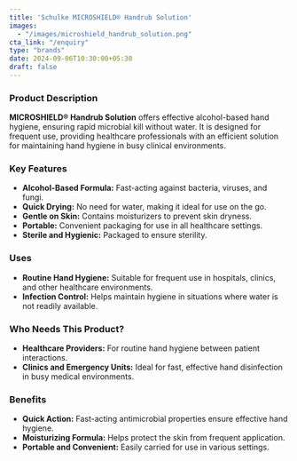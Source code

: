 ```yaml
---
title: 'Schulke MICROSHIELD® Handrub Solution'
images:
  - "/images/microshield_handrub_solution.png"
cta_link: "/enquiry"
type: "brands"
date: 2024-09-06T10:30:00+05:30
draft: false
---
```


### Product Description

**MICROSHIELD® Handrub Solution** offers effective alcohol-based hand hygiene, ensuring rapid microbial kill without water. It is designed for frequent use, providing healthcare professionals with an efficient solution for maintaining hand hygiene in busy clinical environments.

### Key Features

- **Alcohol-Based Formula:** Fast-acting against bacteria, viruses, and fungi.
- **Quick Drying:** No need for water, making it ideal for use on the go.
- **Gentle on Skin:** Contains moisturizers to prevent skin dryness.
- **Portable:** Convenient packaging for use in all healthcare settings.
- **Sterile and Hygienic:** Packaged to ensure sterility.

### Uses

- **Routine Hand Hygiene:** Suitable for frequent use in hospitals, clinics, and other healthcare environments.
- **Infection Control:** Helps maintain hygiene in situations where water is not readily available.

### Who Needs This Product?

- **Healthcare Providers:** For routine hand hygiene between patient interactions.
- **Clinics and Emergency Units:** Ideal for fast, effective hand disinfection in busy medical environments.

### Benefits

- **Quick Action:** Fast-acting antimicrobial properties ensure effective hand hygiene.
- **Moisturizing Formula:** Helps protect the skin from frequent application.
- **Portable and Convenient:** Easily carried for use in various settings.

